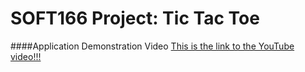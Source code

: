 # SOFT166 Project: Tic Tac Toe

####Application Demonstration Video
[This is the link to the YouTube video!!!](https://youtube.com)

